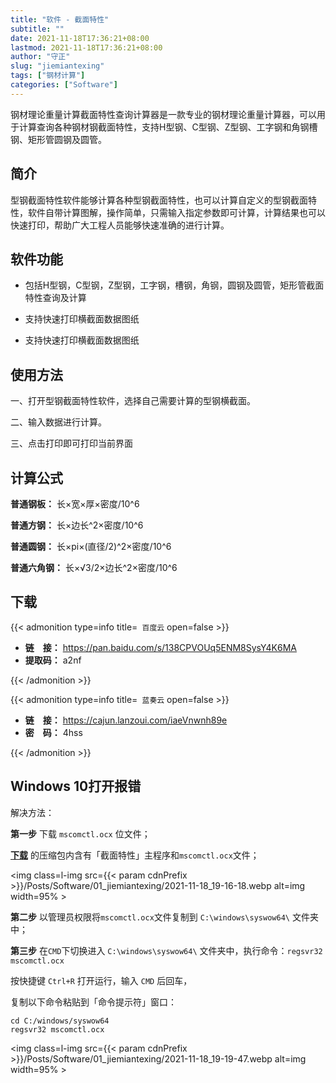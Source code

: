 ```yaml
---
title: "软件 - 截面特性"
subtitle: ""
date: 2021-11-18T17:36:21+08:00
lastmod: 2021-11-18T17:36:21+08:00
author: "守正"
slug: "jiemiantexing"
tags: ["钢材计算"]
categories: ["Software"]
---
```


钢材理论重量计算截面特性查询计算器是一款专业的钢材理论重量计算器，可以用于计算查询各种钢材钢截面特性，支持H型钢、C型钢、Z型钢、工字钢和角钢槽钢、矩形管圆钢及圆管。

<!--more-->

## 简介

型钢截面特性软件能够计算各种型钢截面特性，也可以计算自定义的型钢截面特性，软件自带计算图解，操作简单，只需输入指定参数即可计算，计算结果也可以快速打印，帮助广大工程人员能够快速准确的进行计算。

## 软件功能

- 包括H型钢，C型钢，Z型钢，工字钢，槽钢，角钢，圆钢及圆管，矩形管截面特性查询及计算

- 支持快速打印横截面数据图纸

- 支持快速打印横截面数据图纸

## 使用方法

一、打开型钢截面特性软件，选择自己需要计算的型钢横截面。

二、输入数据进行计算。

三、点击打印即可打印当前界面

## 计算公式

**普通钢板：** 长×宽×厚×密度/10^6

**普通方钢：** 长×边长^2×密度/10^6

**普通圆钢：** 长×pi×(直径/2)^2×密度/10^6

**普通六角钢：** 长×√3/2×边长^2×密度/10^6

## 下载

{{< admonition type=info title=` 百度云` open=false >}}

- **链　接：** <https://pan.baidu.com/s/138CPVOUq5ENM8SysY4K6MA> 
- **提取码：** a2nf

{{< /admonition >}}

{{< admonition type=info title=` 蓝奏云` open=false >}}

- **链　接：** <https://cajun.lanzoui.com/iaeVnwnh89e>
- **密　码：** 4hss

{{< /admonition >}}

## Windows 10打开报错

解决方法：

**第一步** 下载 `mscomctl.ocx` 位文件；

[**下载**](#下载) 的压缩包内含有「截面特性」主程序和`mscomctl.ocx`文件；

<img class=l-img src={{< param cdnPrefix >}}/Posts/Software/01_jiemiantexing/2021-11-18_19-16-18.webp alt=img width=95% >

**第二步** 以管理员权限将`mscomctl.ocx`文件复制到 `C:\windows\syswow64\` 文件夹中；

**第三步** 在`CMD`下切换进入 `C:\windows\syswow64\` 文件夹中，执行命令：`regsvr32 mscomctl.ocx`

按快捷键 `Ctrl+R` 打开运行，输入 `CMD` 后回车，

复制以下命令粘贴到「命令提示符」窗口：

```batch
cd C:/windows/syswow64
regsvr32 mscomctl.ocx
```

<img class=l-img src={{< param cdnPrefix >}}/Posts/Software/01_jiemiantexing/2021-11-18_19-19-47.webp alt=img width=95% >
